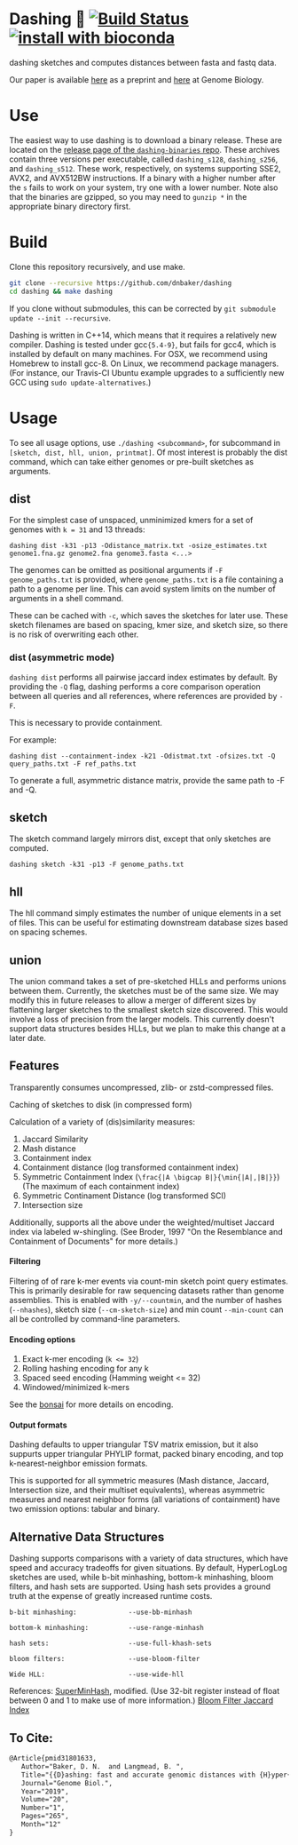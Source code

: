 # Dashing 🕺 [![Build Status](https://travis-ci.com/dnbaker/dashing.svg?branch=main)](https://travis-ci.com/dnbaker/dashing) [![install with bioconda](https://img.shields.io/badge/install%20with-bioconda-brightgreen.svg?style=flat)](http://bioconda.github.io/recipes/dashing/README.html)

dashing sketches and computes distances between fasta and fastq data.

Our paper is available [here](https://www.biorxiv.org/content/10.1101/501726v2) as a preprint and [here](https://genomebiology.biomedcentral.com/articles/10.1186/s13059-019-1875-0) at Genome Biology.

# Use

The easiest way to use dashing is to download a binary release. These are located on the [release page of the `dashing-binaries` repo](https://github.com/dnbaker/dashing-binaries/tags).  These archives contain three versions per executable, called `dashing_s128`, `dashing_s256`, and `dashing_s512`.  These work, respectively, on systems supporting SSE2, AVX2, and AVX512BW instructions.  If a binary with a higher number after the `s` fails to work on your system, try one with a lower number.  Note also that the binaries are gzipped, so you may need to `gunzip *` in the appropriate binary directory first.

# Build
Clone this repository recursively, and use make.

```bash
git clone --recursive https://github.com/dnbaker/dashing
cd dashing && make dashing
```

If you clone without submodules, this can be corrected by `git submodule update --init --recursive`.

Dashing is written in C++14, which means that it requires a relatively new compiler.
Dashing is tested under gcc`{5.4-9}`, but fails for gcc4, which is installed by default on many machines.
For OSX, we recommend using Homebrew to install gcc-8.
On Linux, we recommend package managers. (For instance, our Travis-CI Ubuntu example upgrades to a sufficiently new GCC using `sudo update-alternatives`.)

# Usage

To see all usage options, use `./dashing <subcommand>`, for subcommand in `[sketch, dist, hll, union, printmat]`.
Of most interest is probably the dist command, which can take either genomes or pre-built sketches as arguments.

## dist
For the simplest case of unspaced, unminimized kmers for a set of genomes with `k = 31` and 13 threads:

```
dashing dist -k31 -p13 -Odistance_matrix.txt -osize_estimates.txt genome1.fna.gz genome2.fna genome3.fasta <...>
```

The genomes can be omitted as positional arguments if `-F genome_paths.txt` is provided, where `genome_paths.txt` is a file containing a path to a genome per line.
This can avoid system limits on the number of arguments in a shell command.

These can be cached with `-c`, which saves the sketches for later use. These sketch filenames are based on spacing, kmer size, and sketch size, so there is no risk of overwriting each other.

### dist (asymmetric mode)

`dashing dist` performs all pairwise jaccard index estimates by default. By providing the `-Q` flag, dashing performs a core
comparison operation between all queries and all references, where references are provided by `-F`.

This is necessary to provide containment.

For example:

```
dashing dist --containment-index -k21 -Odistmat.txt -ofsizes.txt -Q query_paths.txt -F ref_paths.txt
```

To generate a full, asymmetric distance matrix, provide the same path to -F and -Q.



## sketch
The sketch command largely mirrors dist, except that only sketches are computed.

```
dashing sketch -k31 -p13 -F genome_paths.txt
```

## hll
The hll command simply estimates the number of unique elements in a set of files. This can be useful for estimating downstream database sizes based on spacing schemes.

## union
The union command takes a set of pre-sketched HLLs and performs unions between them. Currently, the sketches must be of the same size.
We may modify this in future releases to allow a merger of different sizes by flattening larger sketches to the smallest sketch size discovered.
This would involve a loss of precision from the larger models.
This currently doesn't support data structures besides HLLs, but we plan to make this change at a later date.


## Features

Transparently consumes uncompressed, zlib- or zstd-compressed files.

Caching of sketches to disk (in compressed form)

Calculation of a variety of (dis)similarity measures:
1. Jaccard Similarity
2. Mash distance
3. Containment index 
4. Containment distance (log transformed containment index)
5. Symmetric Containment Index (`\frac{|A \bigcap B|}{\min{|A|,|B|}}`) (The maximum of each containment index)
6. Symmetric Continament Distance (log transformed SCI)
7. Intersection size

Additionally, supports all the above under the weighted/multiset Jaccard index via labeled w-shingling. (See Broder, 1997 "On the Resemblance and Containment of Documents" for more details.)

#### Filtering
Filtering of of rare k-mer events via count-min sketch point query estimates. This is primarily desirable for raw sequencing datasets rather than genome assemblies. This is enabled with `-y/--countmin`, and the number of hashes (`--nhashes`), sketch size (`--cm-sketch-size`) and min count `--min-count` can all be controlled by command-line parameters.

#### Encoding options
1. Exact k-mer encoding (`k <= 32`)
2. Rolling hashing encoding for any k
3. Spaced seed encoding (Hamming weight <= 32)
4. Windowed/minimized k-mers

See the [bonsai](https://github.com/dnbaker/bonsai) for more details on encoding.

#### Output formats

Dashing defaults to upper triangular TSV matrix emission, but it also suppurts upper triangular PHYLIP format, packed binary encoding, and top k-nearest-neighbor emission formats.

This is supported for all symmetric measures (Mash distance, Jaccard, Intersection size, and their multiset equivalents), whereas asymmetric measures and nearest neighbor forms (all variations of containment) have two emission options: tabular and binary.


## Alternative Data Structures

Dashing supports comparisons with a variety of data structures, which have speed and accuracy tradeoffs for given situations.
By default, HyperLogLog sketches are used, while b-bit minhashing, bottom-k minhashing, bloom filters, and hash sets are supported. 
Using hash sets provides a ground truth at the expense of greatly increased runtime costs.

```
b-bit minhashing:             --use-bb-minhash

bottom-k minhashing:          --use-range-minhash

hash sets:                    --use-full-khash-sets

bloom filters:                --use-bloom-filter

Wide HLL:                     --use-wide-hll
```

References:
[SuperMinHash](https://arxiv.org/abs/1706.05698), modified. (Use 32-bit register instead of float between 0 and 1 to make use of more information.)
[Bloom Filter Jaccard Index](https://www.ncbi.nlm.nih.gov/pubmed/17444629)


## To Cite:

```tex
@Article{pmid31801633,
   Author="Baker, D. N.  and Langmead, B. ",
   Title="{{D}ashing: fast and accurate genomic distances with {H}yper{L}og{L}og}",
   Journal="Genome Biol.",
   Year="2019",
   Volume="20",
   Number="1",
   Pages="265",
   Month="12"
}
```
